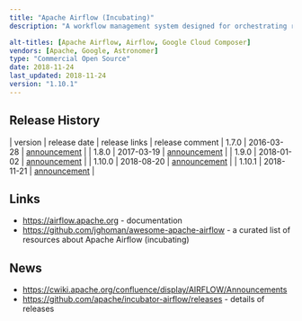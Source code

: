 ```yaml
---
title: "Apache Airflow (Incubating)"
description: "A workflow management system designed for orchestrating repeated data integration tasks on a schedule. Operates as a Python based framework for programmatically defining workflows of tasks with directional dependencies using Directed Acyclic Graphs (DAGs), a scheduler and executor to manage when and where tasks should run (locally or distributed across remote nodes using a distributed queue and worker pool), what order to run the tasks, and what to do if a task fails. Supports tasks that wait until some condition is true (file exists), automatic retry of failed tasks and allows workflows to be executed using a date in the past to go back and fill data (if tasks are written to be atomic and return the same output for a given input). Provides a place to store external connection configurations to be referenced by tasks and experimental support for data lineage with integration to Apache Atlas. Packaged with a wide variety of prebuilt 'operators' for data integration; databases (MySQL, PostgreSQL, Oracle), Hadoop (Hive, Pig, Sqoop) and cloud services (Amazon Web Services, Google Cloud Platform and Microsoft Azure services). Comes with a command line and web interface to manage and monitor workflows and perform administrative actions on the environment and an experimental REST API. Persists workflow management state and operational metadata in either a MySQL or PostgreSQL relational database and queryable using SQL via the web interface to create simple charts. Other features include a robust security model for controlling access to DAGS in the web interface and tasks (via 'hooks'), with support for a range of authentication methods including LDAP, Kerberos (limited), OAuth and Google Authentication. Originally developed at Airbnb and donated to the Apache Foundation's incubator program in June 2015. Under active development with a wide range of contributors. Commercial support is available from a variety of vendors who distribute it as a standalone managed service (Astronomer and Google), to run on Kubernetes (Astronomer), or part of wider managed data service offering (Qubole)."

alt-titles: [Apache Airflow, Airflow, Google Cloud Composer]
vendors: [Apache, Google, Astronomer]
type: "Commercial Open Source"
date: 2018-11-24
last_updated: 2018-11-24
version: "1.10.1"
---
```

## Release History

| version | release date | release links | release comment
| 1.7.0 | 2016-03-28 | [announcement](https://cwiki.apache.org/confluence/display/AIRFLOW/Announcements#Announcements-March28,2016) |
| 1.8.0 | 2017-03-19 | [announcement](https://cwiki.apache.org/confluence/display/AIRFLOW/Announcements#Announcements-March19,2017) |
| 1.9.0 | 2018-01-02 | [announcement](https://cwiki.apache.org/confluence/display/AIRFLOW/Announcements#Announcements-Jan2,2018) |
| 1.10.0 | 2018-08-20 | [announcement](https://cwiki.apache.org/confluence/display/AIRFLOW/Announcements#Announcements-Aug20,2018) |
| 1.10.1 | 2018-11-21 | [announcement](https://cwiki.apache.org/confluence/display/AIRFLOW/Announcements#Announcements-Nov21,2018) |

## Links

* <https://airflow.apache.org> - documentation
* <https://github.com/jghoman/awesome-apache-airflow> - a curated list of resources about Apache Airflow (incubating)

## News

* <https://cwiki.apache.org/confluence/display/AIRFLOW/Announcements> 
* <https://github.com/apache/incubator-airflow/releases> - details of releases
